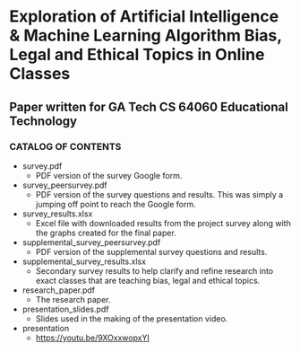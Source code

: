 # Exploration of Artificial Intelligence & Machine Learning Algorithm Bias, Legal and Ethical Topics in Online Classes
## Paper written for GA Tech CS 64060 Educational Technology

### CATALOG OF CONTENTS
* survey.pdf
  - PDF version of the survey Google form.
* survey_peersurvey.pdf
  - PDF version of the survey questions and results. This was simply a jumping off point to reach the Google form.
* survey_results.xlsx
  - Excel file with downloaded results from the project survey along with the graphs created for the final paper.
* supplemental_survey_peersurvey.pdf
  - PDF version of the supplemental survey questions and results.
* supplemental_survey_results.xlsx
  - Secondary survey results to help clarify and refine research into exact classes that are teaching bias, legal and ethical topics.
* research_paper.pdf
  - The research paper.
* presentation_slides.pdf
  - Slides used in the making of the presentation video.
* presentation
  - https://youtu.be/9XOxxwopxYI
